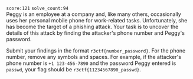 `score:121` `solve_count:94`    
Peggy is an employee at a company and, like many others, occasionally uses her personal mobile phone for work-related tasks. Unfortunately, she has become the target of a phishing attack. Your task is to uncover the details of this attack by finding the attacker's phone number and Peggy's password.

Submit your findings in the format `r3ctf{number_password}`. For the phone number, remove any symbols and spaces. For example, if the attacker's phone number is `+1 123-456-7890` and the password Peggy entered is `passwd`, your flag should be `r3ctf{11234567890_passwd}`.
